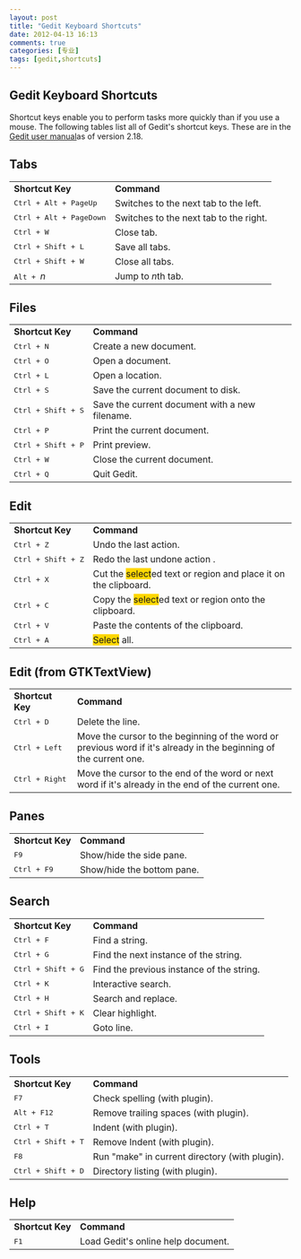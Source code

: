 ```yaml
---
layout: post
title: "Gedit Keyboard Shortcuts"
date: 2012-04-13 16:13
comments: true
categories: [专业]
tags: [gedit,shortcuts]
---
```

## Gedit Keyboard Shortcuts
Shortcut keys enable you to perform tasks more quickly than if you use a mouse. The following tables list all of Gedit's shortcut keys. These are in the <a href="http://live.gnome.org/Gedit/Manual">Gedit user manual</a>as of version 2.18.
<h2 id="Tabs">Tabs</h2>
<div>
<table>
<tbody>
<tr>
<td><strong>Shortcut Key</strong></td>
<td><strong>Command</strong></td>
</tr>
<tr>
<td><tt>Ctrl + Alt + PageUp</tt></td>
<td>Switches to the next tab to the left.</td>
</tr>
<tr>
<td><tt>Ctrl + Alt + PageDown</tt></td>
<td>Switches to the next tab to the right.</td>
</tr>
<tr>
<td><tt>Ctrl + W</tt></td>
<td>Close tab.</td>
</tr>
<tr>
<td><tt>Ctrl + Shift + L</tt></td>
<td>Save all tabs.</td>
</tr>
<tr>
<td><tt>Ctrl + Shift + W</tt></td>
<td>Close all tabs.</td>
</tr>
<tr>
<td><tt>Alt + </tt><em>n</em></td>
<td>Jump to <em>n</em>th tab.</td>
</tr>
</tbody>
</table>
</div>
<h2 id="Files">Files</h2>
<div>
<table>
<tbody>
<tr>
<td><strong>Shortcut Key</strong></td>
<td><strong>Command</strong></td>
</tr>
<tr>
<td><tt>Ctrl + N</tt></td>
<td>Create a new document.</td>
</tr>
<tr>
<td><tt>Ctrl + O</tt></td>
<td>Open a document.</td>
</tr>
<tr>
<td><tt>Ctrl + L</tt></td>
<td>Open a location.</td>
</tr>
<tr>
<td><tt>Ctrl + S</tt></td>
<td>Save the current document to disk.</td>
</tr>
<tr>
<td><tt>Ctrl + Shift + S</tt></td>
<td>Save the current document with a new filename.</td>
</tr>
<tr>
<td><tt>Ctrl + P</tt></td>
<td>Print the current document.</td>
</tr>
<tr>
<td><tt>Ctrl + Shift + P</tt></td>
<td>Print preview.</td>
</tr>
<tr>
<td><tt>Ctrl + W</tt></td>
<td>Close the current document.</td>
</tr>
<tr>
<td><tt>Ctrl + Q</tt></td>
<td>Quit Gedit.</td>
</tr>
</tbody>
</table>
</div>
<h2 id="Edit">Edit</h2>
<div>
<table>
<tbody>
<tr>
<td><strong>Shortcut Key</strong></td>
<td><strong>Command</strong></td>
</tr>
<tr>
<td><tt>Ctrl + Z</tt></td>
<td>Undo the last action.</td>
</tr>
<tr>
<td><tt>Ctrl + Shift + Z</tt></td>
<td>Redo the last undone action .</td>
</tr>
<tr>
<td><tt>Ctrl + X</tt></td>
<td>Cut the <span><span style="background-color: #ffd700;">select</span></span>ed text or region and place it on the clipboard.</td>
</tr>
<tr>
<td><tt>Ctrl + C</tt></td>
<td>Copy the <span><span style="background-color: #ffd700;">select</span></span>ed text or region onto the clipboard.</td>
</tr>
<tr>
<td><tt>Ctrl + V</tt></td>
<td>Paste the contents of the clipboard.</td>
</tr>
<tr>
<td><tt>Ctrl + A</tt></td>
<td><span><span style="background-color: #ffd700;">Select</span></span> all.</td>
</tr>
</tbody>
</table>
</div>
<h2 id="Edit_.28from_GTKTextView.29">Edit (from GTKTextView)</h2>
<div>
<table>
<tbody>
<tr>
<td><strong>Shortcut Key</strong></td>
<td><strong>Command</strong></td>
</tr>
<tr>
<td><tt>Ctrl + D</tt></td>
<td>Delete the line.</td>
</tr>
<tr>
<td><tt>Ctrl + Left</tt></td>
<td>Move the cursor to the beginning of the word or previous word if it's already in the beginning of the current one.</td>
</tr>
<tr>
<td><tt>Ctrl + Right</tt></td>
<td>Move the cursor to the end of the word or next word if it's already in the end of the current one.</td>
</tr>
</tbody>
</table>
</div>
<h2 id="Panes">Panes</h2>
<div>
<table>
<tbody>
<tr>
<td><strong>Shortcut Key</strong></td>
<td><strong>Command</strong></td>
</tr>
<tr>
<td><tt>F9</tt></td>
<td>Show/hide the side pane.</td>
</tr>
<tr>
<td><tt>Ctrl + F9</tt></td>
<td>Show/hide the bottom pane.</td>
</tr>
</tbody>
</table>
</div>
<h2 id="Search">Search</h2>
<div>
<table>
<tbody>
<tr>
<td><strong>Shortcut Key</strong></td>
<td><strong>Command</strong></td>
</tr>
<tr>
<td><tt>Ctrl + F</tt></td>
<td>Find a string.</td>
</tr>
<tr>
<td><tt>Ctrl + G</tt></td>
<td>Find the next instance of the string.</td>
</tr>
<tr>
<td><tt>Ctrl + Shift + G</tt></td>
<td>Find the previous instance of the string.</td>
</tr>
<tr>
<td><tt>Ctrl + K</tt></td>
<td>Interactive search.</td>
</tr>
<tr>
<td><tt>Ctrl + H</tt></td>
<td>Search and replace.</td>
</tr>
<tr>
<td><tt>Ctrl + Shift + K</tt></td>
<td>Clear highlight.</td>
</tr>
<tr>
<td><tt>Ctrl + I</tt></td>
<td>Goto line.</td>
</tr>
</tbody>
</table>
</div>
<h2 id="Tools">Tools</h2>
<div>
<table>
<tbody>
<tr>
<td><strong>Shortcut Key</strong></td>
<td><strong>Command</strong></td>
</tr>
<tr>
<td><tt>F7</tt></td>
<td>Check spelling (with plugin).</td>
</tr>
<tr>
<td><tt>Alt + F12</tt></td>
<td>Remove trailing spaces (with plugin).</td>
</tr>
<tr>
<td><tt>Ctrl + T</tt></td>
<td>Indent (with plugin).</td>
</tr>
<tr>
<td><tt>Ctrl + Shift + T</tt></td>
<td>Remove Indent (with plugin).</td>
</tr>
<tr>
<td><tt>F8</tt></td>
<td>Run "make" in current directory (with plugin).</td>
</tr>
<tr>
<td><tt>Ctrl + Shift + D</tt></td>
<td>Directory listing (with plugin).</td>
</tr>
</tbody>
</table>
</div>
<h2 id="Help">Help</h2>
<div>
<table>
<tbody>
<tr>
<td><strong>Shortcut Key</strong></td>
<td><strong>Command</strong></td>
</tr>
<tr>
<td><tt>F1</tt></td>
<td>Load Gedit's online help document.</td>
</tr>
</tbody>
</table>
</div>
